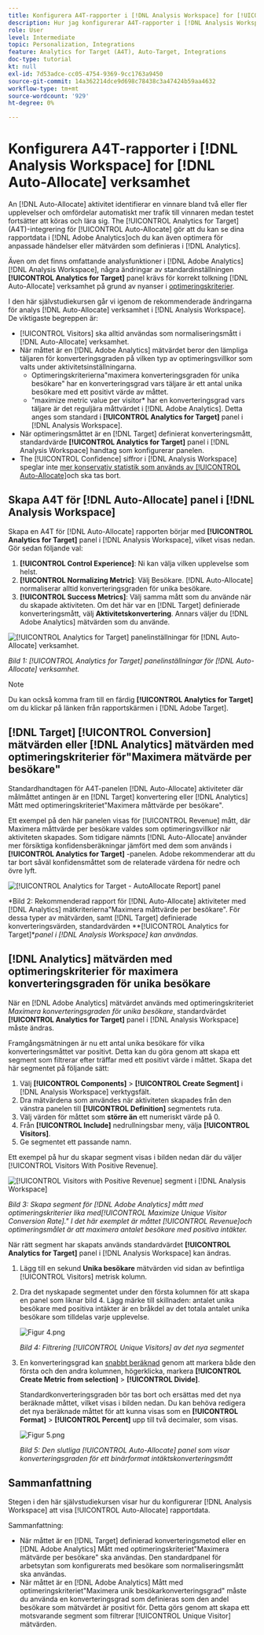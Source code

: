 ```yaml
---
title: Konfigurera A4T-rapporter i [!DNL Analysis Workspace] for [!UICONTROL Auto-Allocate] Verksamhet
description: Hur jag konfigurerar A4T-rapporter i [!DNL Analysis Workspace] för att få det förväntade resultatet när programmet körs [!UICONTROL Auto-Allocate] verksamhet.
role: User
level: Intermediate
topic: Personalization, Integrations
feature: Analytics for Target (A4T), Auto-Target, Integrations
doc-type: tutorial
kt: null
exl-id: 7d53adce-cc05-4754-9369-9cc1763a9450
source-git-commit: 14a362214dce9d698c78438c3a47424b59aa4632
workflow-type: tm+mt
source-wordcount: '929'
ht-degree: 0%

---
```


# Konfigurera A4T-rapporter i [!DNL Analysis Workspace] for [!DNL Auto-Allocate] verksamhet

An [!DNL Auto-Allocate] aktivitet identifierar en vinnare bland två eller fler upplevelser och omfördelar automatiskt mer trafik till vinnaren medan testet fortsätter att köras och lära sig. The [!UICONTROL Analytics for Target] (A4T)-integrering för [!UICONTROL Auto-Allocate] gör att du kan se dina rapportdata i [!DNL Adobe Analytics]och du kan även optimera för anpassade händelser eller mätvärden som definieras i [!DNL Analytics].

Även om det finns omfattande analysfunktioner i [!DNL Adobe Analytics] [!DNL Analysis Workspace], några ändringar av standardinställningen **[!UICONTROL Analytics for Target]** panel krävs för korrekt tolkning [!DNL Auto-Allocate] verksamhet på grund av nyanser i [optimeringskriterier](https://experienceleague.adobe.com/docs/target/using/integrate/a4t/a4t-at-aa.html?lang=en#supported).

I den här självstudiekursen går vi igenom de rekommenderade ändringarna för analys [!DNL Auto-Allocate] verksamhet i [!DNL Analysis Workspace]. De viktigaste begreppen är:

* [!UICONTROL Visitors] ska alltid användas som normaliseringsmått i [!DNL Auto-Allocate] verksamhet.
* När måttet är en [!DNL Adobe Analytics] mätvärdet beror den lämpliga täljaren för konverteringsgraden på vilken typ av optimeringsvillkor som valts under aktivitetsinställningarna.
   * Optimeringskriterierna&quot;maximera konverteringsgraden för unika besökare&quot; har en konverteringsgrad vars täljare är ett antal unika besökare med ett positivt värde av måttet.
   * &quot;maximize metric value per visitor* har en konverteringsgrad vars täljare är det reguljära måttvärdet i [!DNL Adobe Analytics]. Detta anges som standard i **[!UICONTROL Analytics for Target]** panel i [!DNL Analysis Workspace].
* När optimeringsmåttet är en [!DNL Target] definierat konverteringsmått, standardvärde **[!UICONTROL Analytics for Target]** panel i [!DNL Analysis Workspace] handtag som konfigurerar panelen.
* The [!UICONTROL Confidence] siffror i [!DNL Analysis Workspace] speglar inte [mer konservativ statistik som används av [!UICONTROL Auto-Allocate]](https://experienceleague.adobe.com/docs/target/using/activities/auto-allocate/automated-traffic-allocation.html?lang=en#section_98388996F0584E15BF3A99C57EEB7629)och ska tas bort.

## Skapa A4T för [!DNL Auto-Allocate] panel i [!DNL Analysis Workspace]

Skapa en A4T för [!DNL Auto-Allocate] rapporten börjar med **[!UICONTROL Analytics for Target]** panel i [!DNL Analysis Workspace], vilket visas nedan. Gör sedan följande val:

1. **[!UICONTROL Control Experience]**: Ni kan välja vilken upplevelse som helst.
2. **[!UICONTROL Normalizing Metric]**: Välj Besökare. [!DNL Auto-Allocate] normaliserar alltid konverteringsgraden för unika besökare.
3. **[!UICONTROL Success Metrics]**: Välj samma mått som du använde när du skapade aktiviteten. Om det här var en [!DNL Target] definierade konverteringsmått, välj **Aktivitetskonvertering**. Annars väljer du [!DNL Adobe Analytics] mätvärden som du använde.

![[!UICONTROL Analytics for Target] panelinställningar för [!DNL Auto-Allocate] verksamhet.](assets/AAFigure1.png)

*Bild 1: [!UICONTROL Analytics for Target] panelinställningar för [!DNL Auto-Allocate] verksamhet.*

>[!NOTE]
>
> Du kan också komma fram till en färdig **[!UICONTROL Analytics for Target]** om du klickar på länken från rapportskärmen i [!DNL Adobe Target].

## [!DNL Target] [!UICONTROL Conversion] mätvärden eller [!DNL Analytics] mätvärden med optimeringskriterier för&quot;Maximera mätvärde per besökare&quot;

Standardhandtagen för A4T-panelen [!DNL Auto-Allocate] aktiviteter där målmåttet antingen är en [!DNL Target] konvertering eller [!DNL Analytics] Mått med optimeringskriteriet&quot;Maximera måttvärde per besökare&quot;.

Ett exempel på den här panelen visas för [!UICONTROL Revenue] mått, där Maximera måttvärde per besökare valdes som optimeringsvillkor när aktiviteten skapades. Som tidigare nämnts [!DNL Auto-Allocate] använder mer försiktiga konfidensberäkningar jämfört med dem som används i **[!UICONTROL Analytics for Target]** -panelen. Adobe rekommenderar att du tar bort såväl konfidensmåttet som de relaterade värdena för nedre och övre lyft.

![[!UICONTROL Analytics for Target - AutoAllocate Report] panel](assets/AAFigure2.png)

*Bild 2: Rekommenderad rapport för [!DNL Auto-Allocate] aktiviteter med [!DNL Analytics] mätkriterierna&quot;Maximera måttvärde per besökare&quot;. För dessa typer av mätvärden, samt [!DNL Target] definierade konverteringsvärden, standardvärden **[!UICONTROL Analytics for Target]**panel i [!DNL Analysis Workspace] kan användas.*

## [!DNL Analytics] mätvärden med optimeringskriterier för maximera konverteringsgraden för unika besökare

När en [!DNL Adobe Analytics] mätvärdet används med optimeringskriteriet *Maximera konverteringsgraden för unika besökare*, standardvärdet **[!UICONTROL Analytics for Target]** panel i [!DNL Analysis Workspace] måste ändras.

Framgångsmätningen är nu ett antal unika besökare för vilka konverteringsmåttet var positivt. Detta kan du göra genom att skapa ett segment som filtrerar efter träffar med ett positivt värde i måttet. Skapa det här segmentet på följande sätt:

1. Välj **[!UICONTROL Components]** > **[!UICONTROL Create Segment]** i [!DNL Analysis Workspace] verktygsfält.
1. Dra mätvärdena som användes när aktiviteten skapades från den vänstra panelen till **[!UICONTROL Definition]** segmentets ruta.
1. Välj värden för måttet som **större än** ett numeriskt värde på 0.
1. Från **[!UICONTROL Include]** nedrullningsbar meny, välja **[!UICONTROL Visitors]**.
1. Ge segmentet ett passande namn.

Ett exempel på hur du skapar segment visas i bilden nedan där du väljer [!UICONTROL Visitors With Positive Revenue].

![[!UICONTROL Visitors with Positive Revenue] segment i [!DNL Analysis Workspace]](assets/AAFigure3.png)

*Bild 3: Skapa segment för [!DNL Adobe Analytics] mått med optimeringskriterier lika med[!UICONTROL Maximize Unique Visitor Conversion Rate].&quot; I det här exemplet är måttet [!UICONTROL Revenue]och optimeringsmålet är att maximera antalet besökare med positiva intäkter.*

När rätt segment har skapats används standardvärdet  **[!UICONTROL Analytics for Target]** panel i [!DNL Analysis Workspace] kan ändras.

1. Lägg till en sekund **Unika besökare** mätvärden vid sidan av befintliga [!UICONTROL Visitors] metrisk kolumn.
2. Dra det nyskapade segmentet under den första kolumnen för att skapa en panel som liknar bild 4. Lägg märke till skillnaden: antalet unika besökare med positiva intäkter är en bråkdel av det totala antalet unika besökare som tilldelas varje upplevelse.

   ![Figur 4.png](assets/AAFigure4.png)

   *Bild 4: Filtrering [!UICONTROL Unique Visitors] av det nya segmentet*

3. En konverteringsgrad kan [snabbt beräknad](https://experienceleague.adobe.com/docs/analytics-learn/tutorials/components/calculated-metrics/quick-calculated-metrics-in-analysis-workspace.html?lang=en) genom att markera både den första och den andra kolumnen, högerklicka, markera **[!UICONTROL Create Metric from selection]** > **[!UICONTROL Divide]**.

   Standardkonverteringsgraden bör tas bort och ersättas med det nya beräknade måttet, vilket visas i bilden nedan. Du kan behöva redigera det nya beräknade måttet för att kunna visas som en **[!UICONTROL Format]** > **[!UICONTROL Percent]** upp till två decimaler, som visas.

   ![Figur 5.png](assets/AAFigure5.png)

   *Bild 5: Den slutliga [!UICONTROL Auto-Allocate] panel som visar konverteringsgraden för ett binärformat intäktskonverteringsmått*

## Sammanfattning

Stegen i den här självstudiekursen visar hur du konfigurerar [!DNL Analysis Workspace] att visa [!UICONTROL Auto-Allocate] rapportdata.

Sammanfattning:

* När måttet är en [!DNL Target] definierad konverteringsmetod eller en [!DNL Adobe Analytics] Mått med optimeringskriteriet&quot;Maximera mätvärde per besökare&quot; ska användas. Den standardpanel för arbetsytan som konfigurerats med besökare som normaliseringsmått ska användas.
* När måttet är en [!DNL Adobe Analytics] Mått med optimeringskriteriet&quot;Maximera unik besökarkonverteringsgrad&quot; måste du använda en konverteringsgrad som definieras som den andel besökare som mätvärdet är positivt för. Detta görs genom att skapa ett motsvarande segment som filtrerar [!UICONTROL Unique Visitor] mätvärden.
